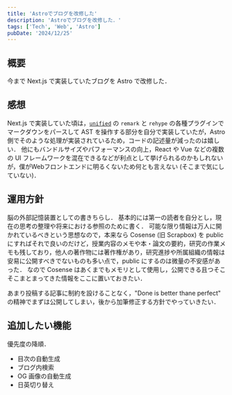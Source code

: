 ```yaml
---
title: 'Astroでブログを改修した'
description: 'Astroでブログを改修した．'
tags: ['Tech', 'Web', 'Astro']
pubDate: '2024/12/25'
---
```


## 概要

今まで Next.js で実装していたブログを Astro で改修した．

## 感想

Next.js で実装していた頃は，[`unified`](https://github.com/unifiedjs/unified) の `remark` と `rehype` の各種プラグインでマークダウンをパースして AST を操作する部分を自分で実装していたが，Astro 側でそのような処理が実装されているため，コードの記述量が減ったのは嬉しい．
他にもバンドルサイズやパフォーマンスの向上，React や Vue などの複数の UI フレームワークを混在できるなどが利点として挙げられるのかもしれないが，僕がWebフロントエンドに明るくないため何とも言えない (そこまで気にしていない)．

## 運用方針

脳の外部記憶装置としての書きちらし．
基本的には第一の読者を自分とし，現在の思考の整理や将来における参照のために書く．
可能な限り情報は万人に開かれているべきという思想なので，本来なら Cosense (旧 Scrapbox) を public にすればそれで良いのだけど，授業内容のメモや本・論文の要約，研究の作業メモも残しており，他人の著作物には著作権があり，研究進捗や所属組織の情報は安易に公開すべきでないものも多い点で，public にするのは微量の不安感があった．
なので Cosense はあくまでもメモリとして使用し，公開できる且つそこそこまとまってきた情報をここに置いておきたい．

あまり投稿する記事に制約を設けることなく，"Done is better thane perfect" の精神でまずは公開してしまい，後から加筆修正する方針でやっていきたい．

## 追加したい機能

優先度の降順．

- 目次の自動生成
- ブログ内検索
- OG 画像の自動生成
- 日英切り替え
